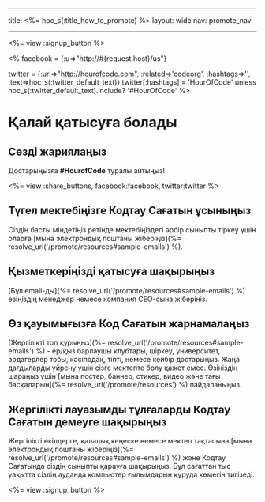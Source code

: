 * * *

title: <%= hoc_s(:title_how_to_promote) %> layout: wide nav: promote_nav

* * *

<%= view :signup_button %>

<% facebook = {:u=>"http://#{request.host}/us"}

twitter = {:url=>"http://hourofcode.com", :related=>'codeorg', :hashtags=>'', :text=>hoc_s(:twitter_default_text)} twitter[:hashtags] = 'HourOfCode' unless hoc_s(:twitter_default_text).include? '#HourOfCode' %>

# Қалай қатысуға болады

## Сөзді жариялаңыз

Достарыңызға **#HourofCode** туралы айтыңыз!

<%= view :share_buttons, facebook:facebook, twitter:twitter %>

## Түгел мектебіңізге Кодтау Сағатын ұсыныңыз

Сіздің басты міндетіңіз ретінде мектебіңіздегі әрбір сыныпты тіркеу үшін оларға [мына электрондық поштаны жіберіңіз](%= resolve_url('/promote/resources#sample-emails') %).

## Қызметкеріңізді қатысуға шақырыңыз

[Бұл email-ды](%= resolve_url('/promote/resources#sample-emails') %) өзіңіздің менеджер немесе компания CEO-сына жіберіңіз.

## Өз қауымығызға Код Сағатын жарнамалаңыз

[Жергілікті топ құрыңыз](%= resolve_url('/promote/resources#sample-emails') %) - ер/қыз барлаушы клубтары, шіркеу, университет, ардагерлер тобы, кәсіподақ, тіпті, немесе кейбір достарыңыз. Жаңа дағдыларды үйрену үшін сізге мектепте болу қажет емес. Өзіңіздің шараңыз үшін [мына постер, баннер, стикер, видео және тағы басқаларын](%= resolve_url('/promote/resources') %) пайдаланыңыз.

## Жергілікті лауазымды тұлғаларды Кодтау Сағатын демеуге шақырыңыз

Жергілікті өкілдерге, қалалық кеңеске немесе мектеп тақтасына [мына электрондық поштаны жіберіңіз](%= resolve_url('/promote/resources#sample-emails') %) және Кодтау Сағатында сіздің сыныпты қарауға шақырыңыз. Бұл сағаттан тыс уақытта сіздің ауданда компьютер ғылымдарын құруда көмегін тигізеді.

<%= view :signup_button %>